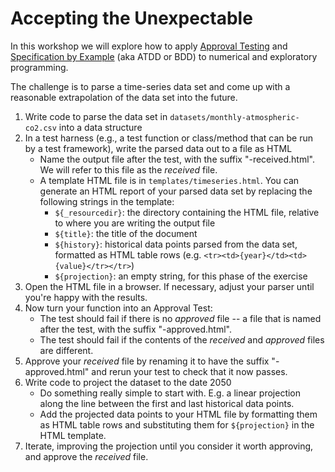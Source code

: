 Accepting the Unexpectable
==========================

In this workshop we will explore how to apply [Approval Testing] and [Specification by Example] (aka ATDD or BDD) to numerical and exploratory programming. 

The challenge is to parse a time-series data set and come up with a reasonable extrapolation of the data set into the future.

1. Write code to parse the data set in `datasets/monthly-atmospheric-co2.csv` into a data structure
2. In a test harness (e.g., a test function or class/method that can be run by a test framework), write the parsed data out to a file as HTML
    * Name the output file after the test, with the suffix "-received.html".  We will refer to this file as the _received_ file.
    * A template HTML file is in `templates/timeseries.html`.  You can generate an HTML report of your parsed data set by replacing the following strings in the template:
        * `${_resourcedir}`: the directory containing the HTML file, relative to where you are writing the output file
        * `${title}`: the title of the document
        * `${history}`: historical data points parsed from the data set, formatted as HTML table rows (e.g. `<tr><td>{year}</td><td>{value}</tr></tr>`)
        * `${projection}`: an empty string, for this phase of the exercise
2. Open the HTML file in a browser.  If necessary, adjust your parser until you're happy with the results.
3. Now turn your function into an Approval Test:
    * The test should fail if there is no _approved_ file -- a file that is named after the test, with the suffix "-approved.html".
    * The test should fail if the contents of the _received_ and _approved_ files are different.
4. Approve your _received_ file by renaming it to have the suffix "-approved.html" and rerun your test to check that it now passes.
5. Write code to project the dataset to the date 2050
    * Do something really simple to start with. E.g. a linear projection along the line between the first and last historical data points.
    * Add the projected data points to your HTML file by formatting them as HTML table rows and substituting them for `${projection}` in the HTML template.
6. Iterate, improving the projection until you consider it worth approving, and approve the _received_ file.

 





[Specification by Example]: http://en.wikipedia.org/wiki/Specification_by_example
[Approval Testing]: http://approvaltests.com
